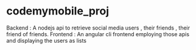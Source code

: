 # codemymobile_proj
Backend : A nodejs api to retrieve social media users , their friends , their friend of friends.
Frontend : An angular cli frontend employing those apis and displaying the users as lists
